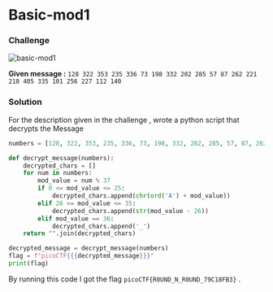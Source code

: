 # Basic-mod1 

### Challenge 

![basic-mod1](../../../../static/img/basic-mod-1.PNG)

**Given message :** `128 322 353 235 336 73 198 332 202 285 57 87 262 221 218 405 335 101 256 227 112 140`

### Solution 

For the description given in the challenge , wrote a python script that decrypts the Message 

```python 
numbers = [128, 322, 353, 235, 336, 73, 198, 332, 202, 285, 57, 87, 262, 221, 218, 405, 335, 101, 256, 227, 112, 140]

def decrypt_message(numbers):
    decrypted_chars = []
    for num in numbers:
        mod_value = num % 37
        if 0 <= mod_value <= 25:
            decrypted_chars.append(chr(ord('A') + mod_value))
        elif 26 <= mod_value <= 35:
            decrypted_chars.append(str(mod_value - 26))
        elif mod_value == 36:
            decrypted_chars.append('_')
    return "".join(decrypted_chars)

decrypted_message = decrypt_message(numbers)
flag = f"picoCTF{{{decrypted_message}}}"
print(flag)
```

By running this code I got the flag `picoCTF{R0UND_N_R0UND_79C18FB3}` .

